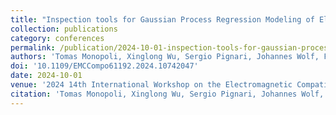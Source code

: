 ```yaml
---
title: "Inspection tools for Gaussian Process Regression Modeling of Electromagnetic Fields of Electronic Boards and Chips"
collection: publications
category: conferences
permalink: /publication/2024-10-01-inspection-tools-for-gaussian-process-regression-modeling-of-electromagnetic-fields-of-electronic-boards-and-chips
authors: 'Tomas Monopoli, Xinglong Wu, Sergio Pignari, Johannes Wolf, Flavia Grassi'
doi: '10.1109/EMCCompo61192.2024.10742047'
date: 2024-10-01
venue: '2024 14th International Workshop on the Electromagnetic Compatibility of Integrated Circuits (EMC Compo)'
citation: 'Tomas Monopoli, Xinglong Wu, Sergio Pignari, Johannes Wolf, Flavia Grassi. (2024). &quot;Inspection tools for Gaussian Process Regression Modeling of Electromagnetic Fields of Electronic Boards and Chips&quot; <i>2024 14th International Workshop on the Electromagnetic Compatibility of Integrated Circuits (EMC Compo)</i>.'
---
```


